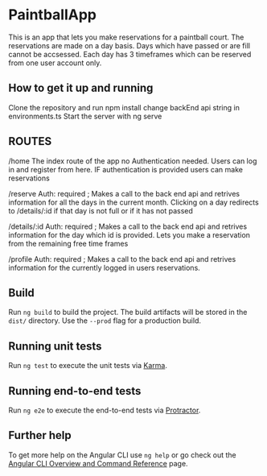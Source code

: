 # PaintballApp

This is an app that lets you make reservations for a paintball court. The reservations are made on a day basis. Days which have passed or are fill cannot be accsessed. Each day has 3 timeframes which can be reserved from one user account only. 

## How to get it up and running

Clone the repository and run npm install
change backEnd api string in environments.ts
Start the server with ng serve



## ROUTES

/home The index route of the app no Authentication needed. Users can log in and register from here. IF authentication is provided users can make reservations

/reserve Auth: required ; Makes a call to the back end api and retrives information for all the days in the current month. Clicking on a day redirects to /details/:id if that day is not full or if it has not passed


/details/:id Auth: required ; Makes a call to the back end api and retrives information for the day which id is provided. Lets you make a reservation from the remaining free time frames


/profile  Auth: required ; Makes a call to the back end api and retrives information for the currently logged in users reservations.


## Build

Run `ng build` to build the project. The build artifacts will be stored in the `dist/` directory. Use the `--prod` flag for a production build.

## Running unit tests

Run `ng test` to execute the unit tests via [Karma](https://karma-runner.github.io).

## Running end-to-end tests

Run `ng e2e` to execute the end-to-end tests via [Protractor](http://www.protractortest.org/).

## Further help

To get more help on the Angular CLI use `ng help` or go check out the [Angular CLI Overview and Command Reference](https://angular.io/cli) page.
